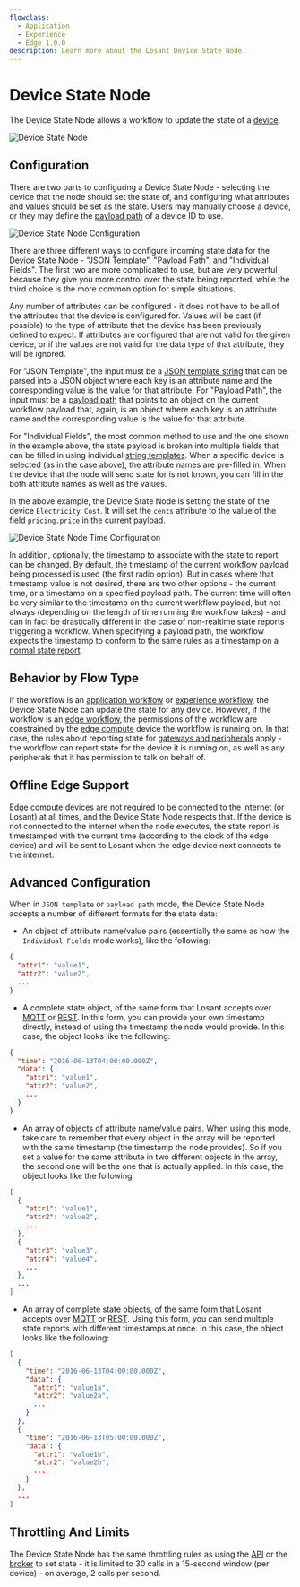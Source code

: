```yaml
---
flowclass:
  - Application
  - Experience
  - Edge 1.0.0
description: Learn more about the Losant Device State Node.
---
```


# Device State Node

The Device State Node allows a workflow to update the state of a [device](/devices/overview/#device-configuration).

![Device State Node](/images/workflows/outputs/device-state-node.png "Device State Node")

## Configuration

There are two parts to configuring a Device State Node - selecting the device that the node should set the state of, and configuring what attributes and values should be set as the state. Users may manually choose a device, or they may define the [payload path](/workflows/accessing-payload-data/#payload-paths) of a device ID to use.

![Device State Node Configuration](/images/workflows/outputs/device-state-node-config.png "Device State Node Configuration")

There are three different ways to configure incoming state data for the Device State Node - "JSON Template", "Payload Path", and "Individual Fields". The first two are more complicated to use, but are very powerful because they give you more control over the state being reported, while the third choice is the more common option for simple situations.

Any number of attributes can be configured - it does not have to be all of the attributes that the device is configured for. Values will be cast (if possible) to the type of attribute that the device has been previously defined to expect. If attributes are configured that are not valid for the given device, or if the values are not valid for the data type of that attribute, they will be ignored.

For "JSON Template", the input must be a [JSON template string](/workflows/accessing-payload-data/#json-templates) that can be parsed into a JSON object where each key is an attribute name and the corresponding value is the value for that attribute. For "Payload Path", the input must be a [payload path](/workflows/accessing-payload-data/#payload-paths) that points to an object on the current workflow payload that, again, is an object where each key is an attribute name and the corresponding value is the value for that attribute.

For "Individual Fields", the most common method to use and the one shown in the example above, the state payload is broken into multiple fields that can be filled in using individual [string templates](/workflows/accessing-payload-data/#string-templates). When a specific device is selected (as in the case above), the attribute names are pre-filled in. When the device that the node will send state for is not known, you can fill in the both attribute names as well as the values.

In the above example, the Device State Node is setting the state of the device `Electricity Cost`. It will set the `cents` attribute to the value of the field `pricing.price` in the current payload.

![Device State Node Time Configuration](/images/workflows/outputs/device-state-node-config-time.png "Device State Node Time Configuration")

In addition, optionally, the timestamp to associate with the state to report can be changed. By default, the timestamp of the current workflow payload being processed is used (the first radio option). But in cases where that timestamp value is not desired, there are two other options - the current time, or a timestamp on a specified payload path. The current time will often be very similar to the timestamp on the current workflow payload, but not always (depending on the length of time running the workflow takes) - and can in fact be drastically different in the case of non-realtime state reports triggering a workflow. When specifying a payload path, the workflow expects the timestamp to conform to the same rules as a timestamp on a [normal state report](/devices/state/#including-timestamps).

## Behavior by Flow Type

If the workflow is an [application workflow](/workflows/application-workflows/) or [experience workflow](/workflows/experience-workflows/), the Device State Node can update the state for any device. However, if the workflow is an [edge workflow](/workflows/edge-workflows/), the permissions of the workflow are constrained by the [edge compute](/devices/edge-compute/) device the workflow is running on. In that case, the rules about reporting state for [gateways and peripherals](/devices/gateways-peripherals/#reporting-state-for-peripheral) apply - the workflow can report state for the device it is running on, as well as any peripherals that it has permission to talk on behalf of.

## Offline Edge Support

[Edge compute](/devices/edge-compute/) devices are not required to be connected to the internet (or Losant) at all times, and the Device State Node respects that. If the device is not connected to the internet when the node executes, the state report is timestamped with the current time (according to the clock of the edge device) and will be sent to Losant when the edge device next connects to the internet.

## Advanced Configuration

When in `JSON template` or `payload path` mode, the Device State Node accepts a number of different formats for the state data:

* An object of attribute name/value pairs (essentially the same as how the `Individual Fields` mode works), like the following:

```json
{
  "attr1": "value1",
  "attr2": "value2",
  ...
}
```

* A complete state object, of the same form that Losant accepts over [MQTT](/mqtt/overview/#publishing-device-state) or [REST](/rest-api/device/#send-state). In this form, you can provide your own timestamp directly, instead of using the timestamp the node would provide. In this case, the object looks like the following:

```json
{
  "time": "2016-06-13T04:00:00.000Z",
  "data": {
    "attr1": "value1",
    "attr2": "value2",
    ...
  }
}
```

* An array of objects of attribute name/value pairs. When using this mode, take care to remember that every object in the array will be reported with the same timestamp (the timestamp the node provides). So if you set a value for the same attribute in two different objects in the array, the second one will be the one that is actually applied. In this case, the object looks like the following:

```json
[
  {
    "attr1": "value1",
    "attr2": "value2",
    ...
  },
  {
    "attr3": "value3",
    "attr4": "value4",
    ...
  },
  ...
]
```

* An array of complete state objects, of the same form that Losant accepts over [MQTT](/mqtt/overview/#publishing-device-state) or [REST](/rest-api/device/#send-state). Using this form, you can send multiple state reports with different timestamps at once. In this case, the object looks like the following:

```json
[
  {
    "time": "2016-06-13T04:00:00.000Z",
    "data": {
      "attr1": "value1a",
      "attr2": "value2a",
      ...
    }
  },
  {
    "time": "2016-06-13T05:00:00.000Z",
    "data": {
      "attr1": "value1b",
      "attr2": "value2b",
      ...
    }
  },
  ...
]
```

## Throttling And Limits

The Device State Node has the same throttling rules as using the [API](/rest-api/overview/#throttles-and-limits) or the [broker](/organizations/resource-limits/#message-throttling) to set state - it is limited to 30 calls in a 15-second window (per device) - on average, 2 calls per second.
